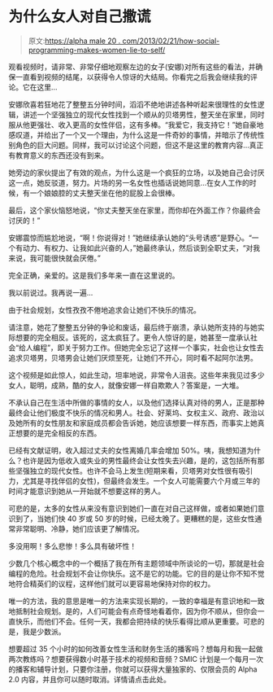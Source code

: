 # 为什么女人对自己撒谎

> 原文:[https://alpha male 20 . com/2013/02/21/how-social-programming-makes-women-lie-to-self/](https://alphamale20.com/2013/02/21/how-societal-programming-makes-women-lie-to-themselves/)

观看视频时，请非常、非常仔细地观察左边的女子(安娜)对所有这些的看法，并确保一直看到视频的结尾，以获得令人惊讶的大结局。你看完之后我会继续我的评论。它在这里...

安娜欣喜若狂地花了整整五分钟时间，滔滔不绝地讲述各种听起来很理性的女性逻辑，讲述一个坚强独立的现代女性找到一个顺从的贝塔男性，整天坐在家里，同时服从他更强壮、收入更高的女性伴侣，这有多棒。“我爱它，我支持它！”她自豪地感叹道，并给出了一个又一个理由，为什么这是一件奇妙的事情，并暗示了传统性别角色的巨大问题。同样，我可以讨论这个问题，但这不是这里的教育内容...真正有教育意义的东西还没有到来。

她旁边的家伙提出了有效的观点，为什么这是一个疯狂的立场，以及她自己会讨厌这一点，她反驳道，努力。片场的另一名女性也插话说她同意...在女人工作的时候，有一个娘娘腔的丈夫整天坐在他的屁股上会很棒。

最后，这个家伙恼怒地说，“你丈夫整天坐在家里，而你却在外面工作？你最终会讨厌的！”

安娜震惊而尴尬地说，“啊！你说得对！”她继续承认她的“头号诱惑”是野心。“一个有动力、有权力、让我如此兴奋的人，”她最终承认，然后谈到全职丈夫，“对我来说，我可能很快就会厌倦。”

完全正确，亲爱的。这是我们多年来一直在这里说的。

我以前说过。我再说一遍...

由于社会规划，女性孜孜不倦地追求会让她们不快乐的情况。

请注意，她花了整整五分钟的争论和废话，最后终于崩溃，承认她所支持的与她实际想要的完全相反。该死的，这太疯狂了。更令人惊讶的是，她甚至一度承认社会“给人编程”，即关于努力工作。但她完全忘记了这样一个事实，社会也让女性去追求贝塔男，贝塔男会让她们厌烦至死，让她们不开心，同时看不起阿尔法男。

这个视频是如此惊人，如此生动，坦率地说，非常令人沮丧。这些年来我见过多少女人，聪明，成熟，酷的女人，就像安娜一样自欺欺人？答案是，一大堆。

不承认自己在生活中所做的事情的女人，以及他们选择认真对待的男人，正是那种最终会让他们极度不快乐的情况和男人。社会、好莱坞、女权主义、政府、政治以及她所有的女性朋友和家庭成员都会告诉她，她应该想要一样东西，而事实上她真正想要的是完全相反的东西。

已经有文献证明，收入超过丈夫的女性离婚几率会增加 50%。咦，我想知道为什么？也许是因为低收入或失业的男性最终会让女性失去兴趣，是的，这包括所有那些坚强独立的现代女性。也许不会马上发生(短期来看，贝塔男对女性很有吸引力，尤其是寻找伴侣的女性)，但最终会发生。一个女人可能需要六个月或三年的时间才能意识到她从一开始就不想要这样的男人。

可悲的是，太多的女性从来没有意识到她们一直在对自己这样做，或者如果她们意识到了，当她们快 40 岁或 50 岁的时候，已经太晚了。更糟糕的是，这些女性通常非常聪明、冷静，她们应该更了解情况。

多没用啊！多么悲惨！多么具有破坏性！

少数几个核心概念中的一个概括了我在所有主题领域中所谈论的一切，那就是社会编程的危险。社会规划不会让你快乐。这不是它的功能。它的目的是让你不知不觉地符合精英们的议程，这样他们就可以更容易地保持对你的权力。

唯一的方法，我的意思是唯一的方法来实现长期的，一致的幸福是有意识地和一致地抵制社会规划。是的，人们可能会有点奇怪地看着你，因为你不顺从，但你会一直快乐，而他们不会。任何一天，我都会把持续的快乐看得比顺从更重要。可悲的是，我是少数派。

想要超过 35 个小时的如何改善女性生活和财务生活的播客吗？想每月和我一起做两次教练吗？想要获得数小时基于技术的视频和音频？SMIC 计划是一个每月一次的播客和辅导计划，只要你注册，你就可以获得大量独家的、仅限会员的 Alpha 2.0 内容，并且你可以随时取消。详情请点击此处。
